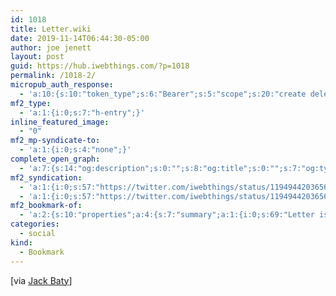 ```yaml
---
id: 1018
title: Letter.wiki
date: 2019-11-14T06:44:30-05:00
author: joe jenett
layout: post
guid: https://hub.iwebthings.com/?p=1018
permalink: /1018-2/
micropub_auth_response:
  - 'a:10:{s:10:"token_type";s:6:"Bearer";s:5:"scope";s:20:"create delete update";s:2:"me";s:27:"https://hub.iwebthings.com/";s:9:"issued_by";s:54:"https://hub.iwebthings.com/wp-json/indieauth/1.0/token";s:9:"client_id";s:20:"https://omnibear.com";s:11:"client_name";s:8:"Omnibear";s:11:"client_icon";s:29:"https://omnibear.com/logo.svg";s:9:"issued_at";i:1573575185;s:4:"user";i:1;s:13:"last_accessed";i:1573731533;}'
mf2_type:
  - 'a:1:{i:0;s:7:"h-entry";}'
inline_featured_image:
  - "0"
mf2_mp-syndicate-to:
  - 'a:1:{i:0;s:4:"none";}'
complete_open_graph:
  - 'a:7:{s:14:"og:description";s:0:"";s:8:"og:title";s:0:"";s:7:"og:type";s:0:"";s:12:"twitter:card";s:7:"summary";s:15:"twitter:creator";s:0:"";s:19:"twitter:description";s:0:"";s:8:"og:image";s:0:"";}'
mf2_syndication:
  - 'a:1:{i:0;s:57:"https://twitter.com/iwebthings/status/1194944203656183809";}'
  - 'a:1:{i:0;s:57:"https://twitter.com/iwebthings/status/1194944203656183809";}'
mf2_bookmark-of:
  - 'a:2:{s:10:"properties";a:4:{s:7:"summary";a:1:{i:0;s:69:"Letter is a place to share the important things we often leave unsaid";}s:4:"name";a:1:{i:0;s:33:"Letter | Thoughtful Conversations";}s:3:"url";a:1:{i:0;s:18:"http://letter.wiki";}s:11:"publication";a:1:{i:0;s:11:"letter.wiki";}}s:4:"type";s:4:"cite";}'
categories:
  - social
kind:
  - Bookmark
---
```

[via [Jack Baty](https://www.baty.blog/ "Jack Baty's weblog")]